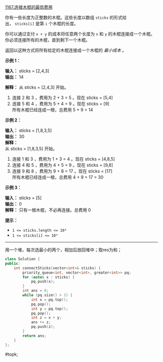 [1167.连接木棍的最低费用](https://leetcode.cn/problems/minimum-cost-to-connect-sticks/description/)

你有一些长度为正整数的木棍。这些长度以数组 `sticks` 的形式给出， `sticks[i]` 是第 `i` 个木棍的长度。

你可以通过支付 `x + y` 的成本将任意两个长度为 `x` 和 `y` 的木棍连接成一个木棍。你必须连接所有的木棍，直到剩下一个木棍。

返回以这种方式将所有给定的木棍连接成一个木棍的 _最小成本_ 。

**示例 1：**

**输入：** sticks = [2,4,3]  
**输出：** 14  

**解释：**
从 sticks = [2,4,3] 开始。  
1. 连接 2 和 3 ，费用为 2 + 3 = 5 。现在 sticks = [5,4]  
2. 连接 5 和 4 ，费用为 5 + 4 = 9 。现在 sticks = [9]  
所有木棍已经连成一根，总费用 5 + 9 = 14

**示例 2：**

**输入：** sticks = [1,8,3,5]  
**输出：** 30  
**解释：**  
从 sticks = [1,8,3,5] 开始。   
1. 连接 1 和 3 ，费用为 1 + 3 = 4 。现在 sticks = [4,8,5]  
2. 连接 4 和 5 ，费用为 4 + 5 = 9 。现在 sticks = [9,8]  
3. 连接 9 和 8 ，费用为 9 + 8 = 17 。现在 sticks = [17]  
所有木棍已经连成一根，总费用 4 + 9 + 17 = 30  

**示例 3：**

**输入：** sticks = [5]  
**输出：** 0  
**解释：** 只有一根木棍，不必再连接。总费用 0  

**提示：**

- `1 <= sticks.length <= 10⁴`
- `1 <= sticks[i] <= 10⁴`

---- ----
用一个堆，每次选最小的两个，相加后放回堆中；取res为和；
```cpp
class Solution {
public:
    int connectSticks(vector<int>& sticks) {
        priority_queue<int, vector<int>, greater<int>> pq;
        for (auto& x : sticks) {
            pq.push(x);
        }
        int ans = 0;
        while (pq.size() > 1) {
            int x = pq.top();
            pq.pop();
            int y = pq.top();
            pq.pop();
            int z = x + y;
            ans += z;
            pq.push(z);
        }
        return ans;
    }
};
```
#topk;